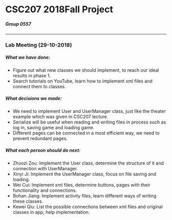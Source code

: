 # CSC207 2018Fall Project
##### Group 0557
---
### Lab Meeting (29-10-2018)
##### What we have done:
 - Figure out what new classes we should implement, to reach our ideal results in phase 1.
 - Search tutorials on YouTube, learn how to implement xml files and connect them to classes.
##### What decisions we made:
 - We need to implement User and UserManager class, just like the theater example which was given in CSC207 lecture.
 - Serialize will be useful when reading and writing files in process such as log in, saving game and loading game.
 - Different pages can be connected in a most efficient way, we need to prevent redundant pages.
##### What each person should do next:
 - Zhuozi Zou: Implement the User class, determine the structure of it and connection with UserManager.
 - Xinyi Ji: Implement the UserManager class, focus on file saving and loading.
 - Wei Cui: Implement xml files, determine buttons, pages with their functionality and connections.
 - Bohan Jiang: Implement activity files, learn different ways of writing these classes.
 - Kewei Qiu: List the possible connections between xml files and original classes in app, help implementation.
